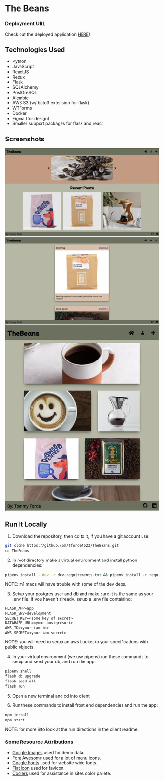 # The Beans

### Deployment URL
Check out the deployed application [HERE](https://the-beans-site.herokuapp.com/)!

## Technologies Used
* Python
* JavaScript
* ReactJS
* Redux
* Flask
* SQLAlchemy
* PostGreSQL
* Alembic
* AWS S3 (w/ boto3 extension for flask)
* WTForms
* Docker
* Figma (for design)
* Smaller support packages for flask and react

## Screenshots
![splash page](https://raw.githubusercontent.com/tforde4623/TheBeans/main/img-assets/splash.png)
![main feed page](https://raw.githubusercontent.com/tforde4623/TheBeans/main/img-assets/homefeed.png)
![user post page](https://raw.githubusercontent.com/tforde4623/TheBeans/main/img-assets/userpage.png)

## Run It Locally
1. Download the repository, then cd to it, if you have a git account use:
```bash
git clone https://github.com/tforde4623/TheBeans.git
cd TheBeans
```

2. In root directory make a virtual environment and install python dependencies:
```bash
pipenv install --dev -r dev-requirements.txt && pipenv install -r requirements.txt
```
NOTE: m1 macs will have trouble with some of the dev deps.

3. Setup your postgres user and db and make sure it is the same as your .env file, 
if you haven't already, setup a .env file containing:
```
FLASK_APP=app                                                                             
FLASK_ENV=development                                                                     
SECRET_KEY=<some key of secret>           
DATABASE_URL=<your postgresuri>                   
AWS_ID=<your iam id>                                                               
AWS_SECRET=<your iam secret>
```
NOTE: you will need to setup an aws bucket to your specifications with public objects.

4. In your virtual environment (we use pipenv) run these commands to setup and seed your db, and run the app:
```bash
pipenv shell
flask db upgrade
flask seed all
flask run
```

5. Open a new terminal and cd into client

6. Run these commands to install front end dependencies and run the app:
```bash
npm install
npm start
```
NOTE: for more into look at the run directions in the client readme.

### Some Resource Attributions
- [Google Images](www.google.com/imghp?hl=en) used for demo data.
- [Font Awesome](www.fontawesome.com) used for a lot of menu icons.
- [Google Fonts](fonts.google.com) used for website wide fonts.
- [Flat Icon](www.flaticon.com/free-icons) used for favicon.
- [Coolers](coolers.co) used for assistance in sites color pallete.
